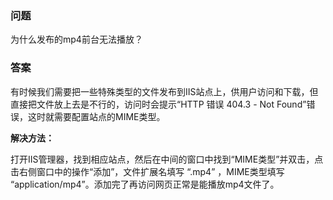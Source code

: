 ### 问题

为什么发布的mp4前台无法播放？

### 答案

有时候我们需要把一些特殊类型的文件发布到IIS站点上，供用户访问和下载，但直接把文件放上去是不行的，访问时会提示“HTTP 错误 404.3 - Not Found”错误，这时就需要配置站点的MIME类型。

**解决方法：**

打开IIS管理器，找到相应站点，然后在中间的窗口中找到“MIME类型”并双击，点击右侧窗口中的操作“添加”，文件扩展名填写 “.mp4” ，MIME类型填写 “application/mp4”。添加完了再访问网页正常是能播放mp4文件了。